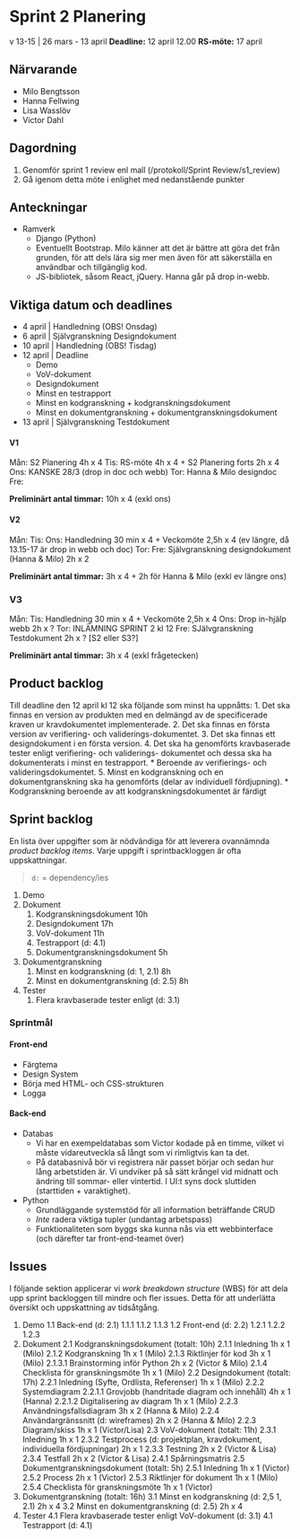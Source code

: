 # Sprint 2 Planering
v 13-15 | 26 mars - 13 april
**Deadline:** 12 april 12.00
**RS-möte:** 17 april 

## Närvarande
* Milo Bengtsson
* Hanna Fellwing
* Lisa Wasslöv
* Victor Dahl

## Dagordning
1. Genomför sprint 1 review enl mall (/protokoll/Sprint Review/s1_review)
2. Gå igenom detta möte i enlighet med nedanstående punkter

## Anteckningar
* Ramverk
	* Django (Python)
	* Eventuellt Bootstrap. Milo känner att det är bättre att göra det från grunden, för att dels lära sig mer men även för att säkerställa en användbar och tillgänglig kod. 
	* JS-bibliotek, såsom React, jQuery. Hanna går på drop in-webb.

## Viktiga datum och deadlines
* 4 april | Handledning (OBS! Onsdag)
* 6 april | Självgranskning Designdokument
* 10 april | Handledning (OBS! Tisdag)
* 12 april | Deadline
	* Demo
	* VoV-dokument
	* Designdokument
	* Minst en testrapport
	* Minst en kodgranskning + kodgranskningsdokument
	* Minst en dokumentgranskning + dokumentgranskningsdokument
* 13 april | Självgranskning Testdokument

#### V1
Mån: S2 Planering 4h x 4
Tis: RS-möte 4h x 4 + S2 Planering forts 2h x 4
Ons: KANSKE 28/3 (drop in doc och webb)
Tor: Hanna & Milo designdoc
Fre:

**Preliminärt antal timmar:** 10h x 4 (exkl ons)

#### V2
Mån:
Tis:
Ons: Handledning 30 min x 4 + Veckomöte 2,5h x 4 (ev längre, då 13.15-17 är drop in webb och doc)
Tor: 
Fre: Självgranskning designdokument (Hanna & Milo) 2h x 2 

**Preliminärt antal timmar:** 3h x 4 + 2h för Hanna & Milo (exkl ev längre ons)

### V3
Mån:
Tis: Handledning 30 min x 4 + Veckomöte 2,5h x 4
Ons: Drop in-hjälp webb 2h x ?
Tor: INLÄMNING SPRINT 2 kl 12
Fre: SJälvgranskning Testdokument 2h x ? [S2 eller S3?]

**Preliminärt antal timmar:** 3h x 4 (exkl frågetecken)
 
## Product backlog
Till deadline den 12 april kl 12 ska följande som minst ha uppnåtts:
	1. Det ska finnas en version av produkten med en delmängd av de specificerade kraven ur kravdokumentet implementerade.
	2. Det ska finnas en första version av verifiering- och validerings-dokumentet. 
	3. Det ska finnas ett designdokument i en första version.
	4. Det ska ha genomförts kravbaserade tester enligt verifiering- och validerings- dokumentet och dessa ska ha dokumenterats i minst en testrapport.
		* Beroende av verifierings- och valideringsdokumentet.
	5. Minst en kodgranskning och en dokumentgranskning ska ha genomförts (delar av individuell fördjupning).
		* Kodgranskning beroende av att kodgranskningsdokumentet är färdigt
	

## Sprint backlog
En lista över uppgifter som är nödvändiga för att leverera ovannämnda *product backlog items*. Varje uppgift i sprintbackloggen är ofta uppskattningar.

> `d:` = dependency/ies

1. Demo
2. Dokument
	1. Kodgranskningsdokument 10h
	2. Designdokument 17h
	3. VoV-dokument 11h
	4. Testrapport (d: 4.1) 
	5. Dokumentgranskningsdokument 5h
3. Dokumentgranskning
	1. Minst en kodgranskning (d: 1, 2.1) 8h
	2. Minst en dokumentgranskning (d: 2.5) 8h
4. Tester
	1. Flera kravbaserade tester enligt (d: 3.1) 
	
### Sprintmål

#### Front-end
* Färgtema 
* Design System
* Börja med HTML- och CSS-strukturen 
* Logga

#### Back-end
* Databas
	* Vi har en exempeldatabas som Victor kodade på en timme, vilket vi måste vidareutveckla så långt som vi rimligtvis kan ta det.
	* På databasnivå bör vi registrera när passet börjar och sedan hur lång arbetstiden är. Vi undviker på så sätt krångel vid midnatt och ändring till sommar- eller vintertid. I UI:t syns dock sluttiden (starttiden + varaktighet).
* Python
	* Grundläggande systemstöd för all information beträffande CRUD
	* *Inte* radera viktiga tupler (undantag arbetspass)
	* Funktionaliteten som byggs ska kunna nås via ett webbinterface (och därefter tar front-end-teamet över)
	

## Issues
I följande sektion applicerar vi *work breakdown structure* (WBS) för att dela upp sprint backloggen till mindre och fler issues. Detta för att underlätta översikt och uppskattning av tidsåtgång. 

1. Demo
	1.1 Back-end (d: 2.1)
		1.1.1 
		1.1.2 
		1.1.3 
	1.2 Front-end (d: 2.2)
		1.2.1 
		1.2.2 
		1.2.3 
2. Dokument
	2.1 Kodgranskningsdokument (totalt: 10h)
		2.1.1 Inledning 1h x 1 (Milo)
		2.1.2 Kodgranskning 1h x 1 (Milo)
		2.1.3 Riktlinjer för kod 3h x 1 (Milo)
			2.1.3.1 Brainstorming inför Python 2h x 2 (Victor & Milo) 
		2.1.4 Checklista för granskningsmöte 1h x 1 (Milo)
	2.2 Designdokument (totalt: 17h)
		2.2.1 Inledning (Syfte, Ordlista, Referenser) 1h x 1 (Milo)
		2.2.2 Systemdiagram 
			2.2.1.1 Grovjobb (handritade diagram och innehåll) 4h x 1 (Hanna)
			2.2.1.2 Digitalisering av diagram 1h x 1 (Milo)
		2.2.3 Användningsfallsdiagram 3h x 2 (Hanna & Milo)
		2.2.4 Användargränssnitt (d: wireframes) 2h x 2 (Hanna & Milo)
		2.2.3 Diagram/skiss 1h x 1 (Victor/Lisa)
	2.3 VoV-dokument (totalt: 11h)
		2.3.1 Inledning 1h x 1
		2.3.2 Testprocess (d: projektplan, kravdokument, individuella fördjupningar) 2h x 1
		2.3.3 Testning 2h x 2 (Victor & Lisa)
		2.3.4 Testfall 2h x 2 (Victor & Lisa)
			2.4.1 Spårningsmatris 
	2.5 Dokumentgranskningsdokument (totalt: 5h)
		2.5.1 Inledning 1h x 1 (Victor)
		2.5.2 Process 2h x 1 (Victor)
		2.5.3 Riktlinjer för dokument 1h x 1 (Milo)
		2.5.4 Checklista för granskningsmöte 1h x 1 (Victor)
3. Dokumentgranskning (totalt: 16h)
	3.1 Minst en kodgranskning (d: 2,5 1, 2.1) 2h x 4 
	3.2 Minst en dokumentgranskning (d: 2.5) 2h x 4 
4. Tester
	4.1 Flera kravbaserade tester enligt VoV-dokument (d: 3.1) 
	4.1 Testrapport (d: 4.1) 